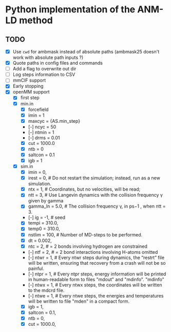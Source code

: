 # Python implementation of the ANM-LD method


## TODO

- [x] Use `cwd` for ambmask instead of absolute paths (ambmask25 doesn't work
  with absolute path inputs ?)
- [x] Quote paths in config files and commands
- [ ] Add a flag to overwrite out dir
- [ ] Log steps information to CSV
- [ ] mmCIF support
- [x] Early stopping
- [x] openMM support
    - [x] first step
    - [x] min.in
        - [x] forcefield
        - [x] imin = 1
        - [x] maxcyc = {AS.min_step}
        - [-] ncyc = 50
        - [-] ntmin = 1
        - [-] drms = 0.01
        - [x] cut = 1000.0
        - [x] ntb = 0
        - [x] saltcon = 0.1
        - [x] igb = 1
    - [x] sim.in
        - [x] imin = 0,
        - [x] irest = 0, # Do not restart the simulation; instead, run as a new simulation.
        - [x] ntx = 1, # Coordinates, but no velocities, will be read;
        - [x] ntt = 3, # Use Langevin dynamics with the collision frequency γ given by gamma
        - [x] gamma_ln = 5.0, # The collision frequency γ, in ps−1 , when ntt = 3.
        - [-] ig = -1, # seed
        - [x] tempi = 310.0,
        - [x] temp0 = 310.0,
        - [x] nstlim = 100, # Number of MD-steps to be performed.
        - [x] dt = 0.002,
        - [x] ntc = 2, # = 2 bonds involving hydrogen are constrained
        - [-] ntf = 2, # = 2 bond interactions involving H-atoms omitted
        - [-] ntwr = 1, # Every ntwr steps during dynamics, the “restrt” file will be written, ensuring that recovery from a crash will not be so painful.
        - [-] ntpr = 1, # Every ntpr steps, energy information will be printed in human-readable form to files "mdout" and "mdinfo". "mdinfo"
        - [-] ntwx = 1, # Every ntwx steps, the coordinates will be written to the mdcrd file.
        - [-] ntwe = 1, # Every ntwe steps, the energies and temperatures will be written to file "mden" in a compact form.
        - [x] igb = 1,
        - [x] saltcon = 0.1,
        - [x] ntb = 0,
        - [x] cut = 1000.0,
